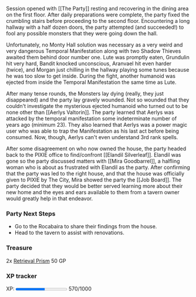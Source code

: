 Session opened with [[The Party]] resting and recovering in the dining area on the first floor.  After daily preparations were complete, the party fixed the crumbling stairs before proceeding to the second floor.  Encountering a long hallway with a half dozen doors, the party attempted (and succeeded!) to fool any possible monsters that they were going down the hall.

Unfortunately, no Monty Hall solution was necessary as a very weird and very dangerous Temporal Manifestation along with two Shadow Thieves awaited them behind door number one.  Lute was promptly eaten, Grundulin hit very hard, Bandit knocked unconscious, Aranvael hit even harder (twice), and Morgan just chilling in the hallway playing some tunes because he was too slow to get inside.  During the fight, another humanoid was ejected from inside the Temporal Manifestation the same time as Lute.

After many tense rounds, the Monsters lay dying (really, they just disappeared) and the party lay gravely wounded.  Not so wounded that they couldn't investigate the mysterious ejected humanoid who turned out to be none other than [[Aerlys Valtorin]].  The party learned that Aerlys was attacked by the temporal manifestation some indeterminate number of years ago (minimum 23). They also learned that Aerlys was a power magic user who was able to trap the Manifestation as his last act before being consumed. Now, though, Aerlys can't even understand 3rd rank spells.

After some disagreement on who now owned the house, the party headed back to the PIXIE office to find/confront [[Elandil Silverleaf]]. Elandil was gone so the party discussed matters with [[Mira Goodbarrel]], a halfling woman who is about as frustrated with Elandil as the party.  After confirming that the party was led to the right house, and that the house was officially given to PIXIE by The City, Mira showed the party the [[Job Board]].  The party decided that they would be better served learning more about their new home and the eyes and ears available to them from a tavern owner would greatly help in that endeavor.

### Party Next Steps
- Go to the Rocabaira to share their findings from the house.
- Head to the tavern to assist with renovations.
### Treasure
2x [Retrieval Prism](https://2e.aonprd.com/Equipment.aspx?ID=1032)
50 GP

### XP tracker

XP: <progress max=1000 value=570> </progress> 570/1000

